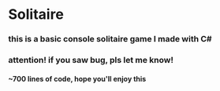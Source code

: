 # Solitaire
### this is a basic console solitaire game I made with C#
### attention! if you saw bug, pls let me know!
#### ~700 lines of code, hope you'll enjoy this
